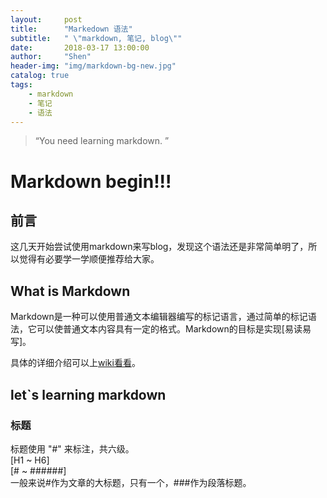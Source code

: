 ```yaml
---
layout:     post
title:      "Markedown 语法"
subtitle:   " \"markdown, 笔记, blog\""
date:       2018-03-17 13:00:00
author:     "Shen"
header-img: "img/markdown-bg-new.jpg"
catalog: true
tags:
    - markdown
    - 笔记
    - 语法
---
```


> “You need learning markdown. ”


# Markdown begin!!!

## 前言

这几天开始尝试使用markdown来写blog，发现这个语法还是非常简单明了，所以觉得有必要学一学顺便推荐给大家。

## What is Markdown

Markdown是一种可以使用普通文本编辑器编写的标记语言，通过简单的标记语法，它可以使普通文本内容具有一定的格式。Markdown的目标是实现[易读易写]。

具体的详细介绍可以上[wiki看看](https://en.wikipedia.org/wiki/Markdown)。

## let`s learning markdown

### 标题
标题使用 "#" 来标注，共六级。  
[H1 ~  H6]  
[#  ~  ######]  
一般来说#作为文章的大标题，只有一个，###作为段落标题。

